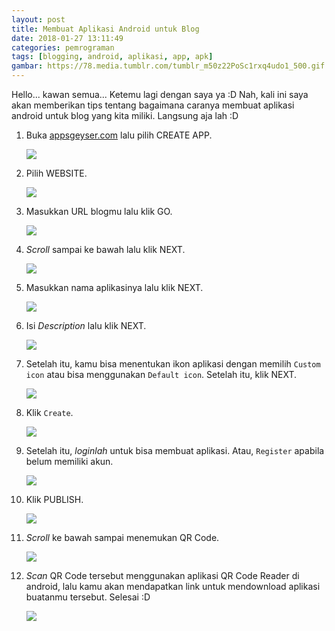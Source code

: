 ```yaml
---
layout: post
title: Membuat Aplikasi Android untuk Blog
date: 2018-01-27 13:11:49
categories: pemrograman
tags: [blogging, android, aplikasi, app, apk]
gambar: https://78.media.tumblr.com/tumblr_m50z22PoSc1rxq4udo1_500.gif
---
```


Hello... kawan semua... Ketemu lagi dengan saya ya :D Nah, kali ini saya akan memberikan tips tentang bagaimana caranya membuat aplikasi android untuk blog yang kita miliki. Langsung aja lah :D

1. Buka [appsgeyser.com](https://www.appsgeyser.com/) lalu pilih CREATE APP.

	![](https://s25.postimg.org/en55ai2f3/Screenshot_from_2018-01-27_13_18_56.png)

2. Pilih WEBSITE.

	![](https://s25.postimg.org/xs8ekb6tb/Screenshot_from_2018-01-27_13_20_39.png)

3. Masukkan URL blogmu lalu klik GO.

	![](https://s25.postimg.org/ldlmjzn0v/Screenshot_from_2018-01-27_13_22_35.png)

4. _Scroll_ sampai ke bawah lalu klik NEXT.

	![](https://s25.postimg.org/rejbh64j3/Screenshot_from_2018-01-27_13_24_55.png)

5. Masukkan nama aplikasinya lalu klik NEXT.

	![](https://s25.postimg.org/g26pzeqpb/Screenshot_from_2018-01-27_13_26_24.png)

6. Isi _Description_ lalu klik NEXT.

	![](https://s25.postimg.org/7woo19hvz/Screenshot_from_2018-01-27_13_27_22.png)

7. Setelah itu, kamu bisa menentukan ikon aplikasi dengan memilih `Custom icon` atau bisa menggunakan `Default icon`. Setelah itu, klik NEXT.

	![](https://s25.postimg.org/40bc5a4m7/Screenshot_from_2018-01-27_13_28_20.png)

8. Klik `Create`.

	![](https://s25.postimg.org/l0u8dypdb/Screenshot_from_2018-01-27_13_29_41.png)

9. Setelah itu, _loginlah_ untuk bisa membuat aplikasi. Atau, `Register` apabila belum memiliki akun.

	![](https://s25.postimg.org/i6r30jacf/Screenshot_from_2018-01-27_13_30_48.png)

10. Klik PUBLISH.

	![](https://s25.postimg.org/a1912gm4f/Screenshot_from_2018-01-27_13_36_23.png)

11. _Scroll_ ke bawah sampai menemukan QR Code.

	![](https://s25.postimg.org/afad1jqn3/Screenshot_from_2018-01-27_13_39_37.png)

12. _Scan_ QR Code tersebut menggunakan aplikasi QR Code Reader di android, lalu kamu akan mendapatkan link untuk mendownload aplikasi buatanmu tersebut. Selesai :D

	![](https://s25.postimg.org/665mzdv3j/Screenshot_2018-01-27-13-39-09.jpg)